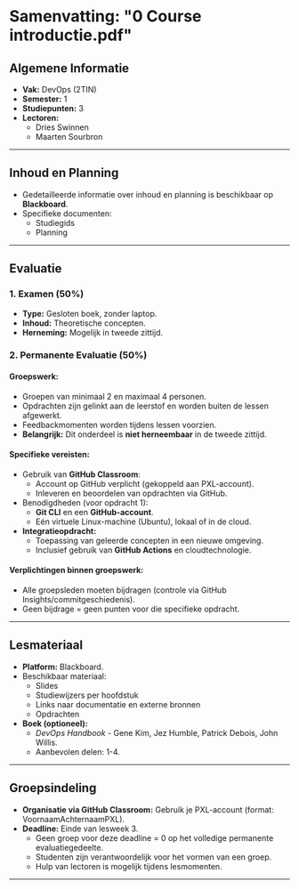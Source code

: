 # Samenvatting: "0 Course introductie.pdf"

## Algemene Informatie
- **Vak:** DevOps (2TIN)
- **Semester:** 1
- **Studiepunten:** 3
- **Lectoren:** 
  - Dries Swinnen
  - Maarten Sourbron

---

## Inhoud en Planning
- Gedetailleerde informatie over inhoud en planning is beschikbaar op **Blackboard**.
- Specifieke documenten:
  - Studiegids
  - Planning

---

## Evaluatie
### 1. Examen (50%)
- **Type:** Gesloten boek, zonder laptop.
- **Inhoud:** Theoretische concepten.
- **Herneming:** Mogelijk in tweede zittijd.

### 2. Permanente Evaluatie (50%)
#### Groepswerk:
- Groepen van minimaal 2 en maximaal 4 personen.
- Opdrachten zijn gelinkt aan de leerstof en worden buiten de lessen afgewerkt.
- Feedbackmomenten worden tijdens lessen voorzien.
- **Belangrijk:** Dit onderdeel is **niet herneembaar** in de tweede zittijd.

#### Specifieke vereisten:
- Gebruik van **GitHub Classroom**:
  - Account op GitHub verplicht (gekoppeld aan PXL-account).
  - Inleveren en beoordelen van opdrachten via GitHub.
- Benodigdheden (voor opdracht 1):
  - **Git CLI** en een **GitHub-account**.
  - Eén virtuele Linux-machine (Ubuntu), lokaal of in de cloud.
- **Integratieopdracht:**
  - Toepassing van geleerde concepten in een nieuwe omgeving.
  - Inclusief gebruik van **GitHub Actions** en cloudtechnologie.

#### Verplichtingen binnen groepswerk:
- Alle groepsleden moeten bijdragen (controle via GitHub Insights/commitgeschiedenis).
- Geen bijdrage = geen punten voor die specifieke opdracht.

---

## Lesmateriaal
- **Platform:** Blackboard.
- Beschikbaar materiaal:
  - Slides
  - Studiewijzers per hoofdstuk
  - Links naar documentatie en externe bronnen
  - Opdrachten
- **Boek (optioneel):**
  - *DevOps Handbook* - Gene Kim, Jez Humble, Patrick Debois, John Willis.
  - Aanbevolen delen: 1-4.

---

## Groepsindeling
- **Organisatie via GitHub Classroom:** Gebruik je PXL-account (format: VoornaamAchternaamPXL).
- **Deadline:** Einde van lesweek 3.
  - Geen groep voor deze deadline = 0 op het volledige permanente evaluatiegedeelte.
  - Studenten zijn verantwoordelijk voor het vormen van een groep.
  - Hulp van lectoren is mogelijk tijdens lesmomenten.

---
